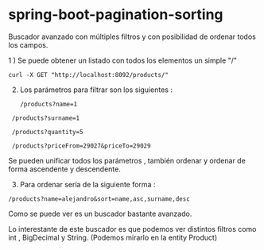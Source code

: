 # spring-boot-pagination-sorting

Buscador avanzado con múltiples filtros y con posibilidad de ordenar todos los campos.

1 ) Se puede obtener un listado con todos los elementos un simple "/"

``curl -X GET "http://localhost:8092/products/"``

2) Los parámetros para filtrar son los siguientes :


   ``/products?name=1``

  `` /products?surname=1``

  `` /products?quantity=5``

  `` /products?priceFrom=29027&priceTo=29029``
   
   Se pueden unificar todos los parámetros , también ordenar y ordenar de forma ascendente y descendente.

3) Para ordenar sería de la siguiente forma :

  ``/products?name=alejandro&sort=name,asc,surname,desc``

Como se puede ver es un buscador bastante avanzado.

Lo interestante de este buscador es que podemos ver distintos filtros como int , BigDecimal y String. (Podemos mirarlo en la entity Product)